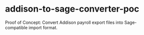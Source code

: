 # addison-to-sage-converter-poc
Proof of Concept: Convert Addison payroll export files into Sage-compatible import format.
